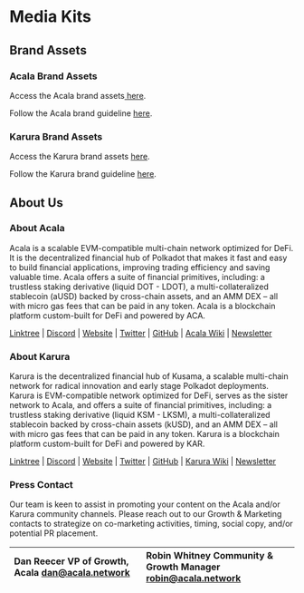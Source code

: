 # Media Kits

## **Brand Assets**

### **Acala Brand Assets**

Access the Acala brand assets[ here](https://drive.google.com/drive/folders/1kQ5KB8jEpdzKHGEDitEibEJZ2yy6KHmv?usp=sharing).

Follow the Acala brand guideline [here](https://drive.google.com/file/d/1-AFxC8AELULuMjCxa2vWi0RfdmCfi8q9/view?usp=sharing).

### **Karura Brand Assets**

Access the Karura brand assets [here](https://drive.google.com/drive/folders/1kQj1ZoowzfU0w77C-JgAMSIq2Z4nfCut?usp=sharing).

Follow the Karura brand guideline [here](https://drive.google.com/file/d/1v0KBbtRWZtappOfiSvx1OjQQsZENY1yw/view?usp=sharing).

## **About Us**

### **About Acala**

Acala is a scalable EVM-compatible multi-chain network optimized for DeFi. It is the decentralized financial hub of Polkadot that makes it fast and easy to build financial applications, improving trading efficiency and saving valuable time. Acala offers a suite of financial primitives, including: a trustless staking derivative \(liquid DOT - LDOT\), a multi-collateralized stablecoin \(aUSD\) backed by cross-chain assets, and an AMM DEX – all with micro gas fees that can be paid in any token. Acala is a blockchain platform custom-built for DeFi and powered by ACA.

[Linktree](https://linktr.ee/acalanetwork) | [Discord](https://linktr.ee/acalanetwork) | [Website](https://acala.network/) | [Twitter](https://twitter.com/AcalaNetwork) | [GitHub](https://github.com/AcalaNetwork/Acala) | [Acala Wiki](https://wiki.acala.network/) | [Newsletter](https://share.hsforms.com/1X9RxkXk-R62I0VNbATaDXw4h8qc)

### **About Karura**

Karura is the decentralized financial hub of Kusama, a scalable multi-chain network for radical innovation and early stage Polkadot deployments. Karura is EVM-compatible network optimized for DeFi, serves as the sister network to Acala, and offers a suite of financial primitives, including: a trustless staking derivative \(liquid KSM - LKSM\), a multi-collateralized stablecoin backed by cross-chain assets \(kUSD\), and an AMM DEX – all with micro gas fees that can be paid in any token. Karura is a blockchain platform custom-built for DeFi and powered by KAR.

[Linktree](https://linktr.ee/karuranetwork) | [Discord](https://discord.com/invite/vdbFVCH) | [Website](https://acala.network/karura) | [Twitter](https://twitter.com/KaruraNetwork) | [GitHub](https://github.com/AcalaNetwork/Acala) | [Karura Wiki](https://wiki.acala.network/) | [Newsletter](https://share.hsforms.com/1X9RxkXk-R62I0VNbATaDXw4h8qc)

### **Press Contact**

Our team is keen to assist in promoting your content on the Acala and/or Karura community channels. Please reach out to our Growth & Marketing contacts to strategize on co-marketing activities, timing, social copy, and/or potential PR placement.

| **Dan Reecer** VP of Growth, Acala dan@acala.network | **Robin Whitney** Community & Growth Manager robin@acala.network |
| :--------------------------------------------------- | :--------------------------------------------------------------- |
